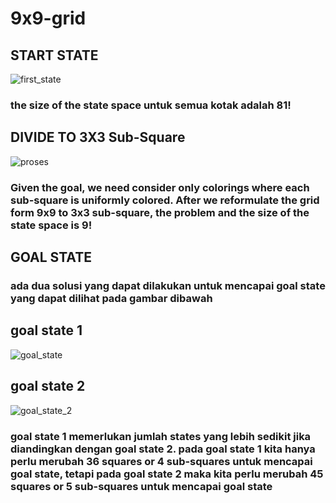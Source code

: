 # 9x9-grid
## START STATE
![first_state](https://user-images.githubusercontent.com/73216938/136429766-da1fbe1e-9f69-4011-a0de-6bb30890b289.png)

### the size of the state space untuk semua kotak adalah **81!**

## DIVIDE TO 3X3 Sub-Square
![proses](https://user-images.githubusercontent.com/73216938/136429773-09307959-c3b8-4a6d-9635-fd5454930d4b.png)

 ### Given the goal, we need consider only colorings where each sub-square is uniformly colored. After we reformulate the grid form 9x9 to 3x3 sub-square, the problem and the size of the state space is **9!**

## GOAL STATE


### ada dua solusi yang dapat dilakukan untuk mencapai goal state yang dapat dilihat pada gambar dibawah
## goal state 1

![goal_state](https://user-images.githubusercontent.com/73216938/136429772-2f246a6a-bedc-4159-895a-a02f0e596e3c.png)

## goal state 2

![goal_state_2](https://user-images.githubusercontent.com/73216938/136482138-be27c810-a464-4ee7-91ab-786548d6f648.png)

### goal state 1 memerlukan jumlah states yang lebih sedikit jika diandingkan dengan goal state 2. pada goal state 1 kita hanya perlu merubah 36 squares or 4 sub-squares untuk mencapai goal state, tetapi pada goal state 2 maka kita perlu merubah 45 squares or 5 sub-squares untuk mencapai goal state
